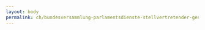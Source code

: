 ```yaml
---
layout: body
permalink: ch/bundesversammlung-parlamentsdienste-stellvertretender-generalsekretaer-wissenschaftliche-dienste/
---
```



